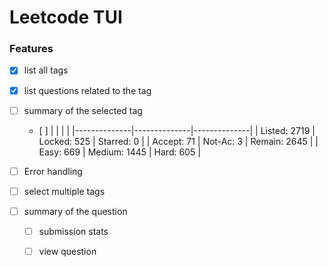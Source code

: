 # Leetcode TUI
### Features

- [x] list all tags

- [x] list questions related to the tag

- [ ] summary of the selected tag
    - [ ] 
        |              |              |              |
        |--------------|--------------|--------------|
        | Listed: 2719 | Locked: 525  | Starred: 0   |
        | Accept: 71   | Not-Ac: 3    | Remain: 2645 |
        | Easy: 669    | Medium: 1445 | Hard: 605    |

- [ ] Error handling

- [ ] select multiple tags

- [ ] summary of the question 

    - [ ] submission stats

    - [ ] view question
